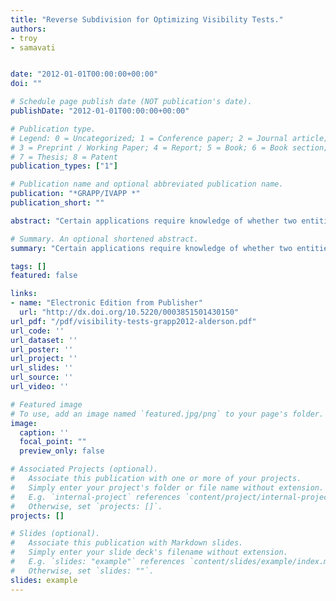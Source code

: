 ```yaml
---
title: "Reverse Subdivision for Optimizing Visibility Tests."
authors:
- troy
- samavati


date: "2012-01-01T00:00:00+00:00"
doi: ""

# Schedule page publish date (NOT publication's date).
publishDate: "2012-01-01T00:00:00+00:00"

# Publication type.
# Legend: 0 = Uncategorized; 1 = Conference paper; 2 = Journal article;
# 3 = Preprint / Working Paper; 4 = Report; 5 = Book; 6 = Book section;
# 7 = Thesis; 8 = Patent
publication_types: ["1"]

# Publication name and optional abbreviated publication name.
publication: "*GRAPP/IVAPP *"
publication_short: ""

abstract: "Certain applications require knowledge of whether two entities are visible to each other over a terrain, determined using a line-of-sight computation. Several fast algorithms exist for terrain line-of-sight computations. However, performing numerous line-of-sight computations, particularly over a large terrain data set, can be highly resource-intensive (in run time and/or memory). Methods from the field of terrain simplification can be used to reduce the resource impact of the visibility algorithms. To take advantage of the especially fast algorithms that exist for regular terrain models, we introduce regularity-preserving terrain simplification methods based on reverse subdivision, including a novel reverse subdivision algorithm designed to maximize visibility test accuracy, and compared the resulting visibility test output to several terrain simplification methods. Additionally, the positions of the entities after simplification can have a significant impact on the visibility test results. Hence, we have experimented with different functions that change the positions of the test points in an attempt to maximize visibility test accuracy after simplification."

# Summary. An optional shortened abstract.
summary: "Certain applications require knowledge of whether two entities are visible to each other over a terrain, determined using a line-of-sight computation. Several fast algorithms exist for terrain line-of-sight computations. However, performing numerous line-of-sight computations, particularly over a large terrain data set, can be highly resource-intensive (in run time and/or memory). Methods from the field of terrain simplification can be used to reduce the resource impact of the visibility algorit..."

tags: []
featured: false

links:
- name: "Electronic Edition from Publisher"
  url: "http://dx.doi.org/10.5220/0003851501430150"
url_pdf: "/pdf/visibility-tests-grapp2012-alderson.pdf"
url_code: ''
url_dataset: ''
url_poster: ''
url_project: ''
url_slides: ''
url_source: ''
url_video: ''

# Featured image
# To use, add an image named `featured.jpg/png` to your page's folder. 
image:
  caption: ''
  focal_point: ""
  preview_only: false

# Associated Projects (optional).
#   Associate this publication with one or more of your projects.
#   Simply enter your project's folder or file name without extension.
#   E.g. `internal-project` references `content/project/internal-project/index.md`.
#   Otherwise, set `projects: []`.
projects: []

# Slides (optional).
#   Associate this publication with Markdown slides.
#   Simply enter your slide deck's filename without extension.
#   E.g. `slides: "example"` references `content/slides/example/index.md`.
#   Otherwise, set `slides: ""`.
slides: example
---
```

